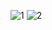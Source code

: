 ![1](https://github.com/simohammed-taher/react-login/assets/100471051/571e1cab-b70d-47b3-b00f-a5b3ce5030c8)
![2](https://github.com/simohammed-taher/react-login/assets/100471051/bf3b151a-c819-4e52-a63f-5ec1ca6814d0)
